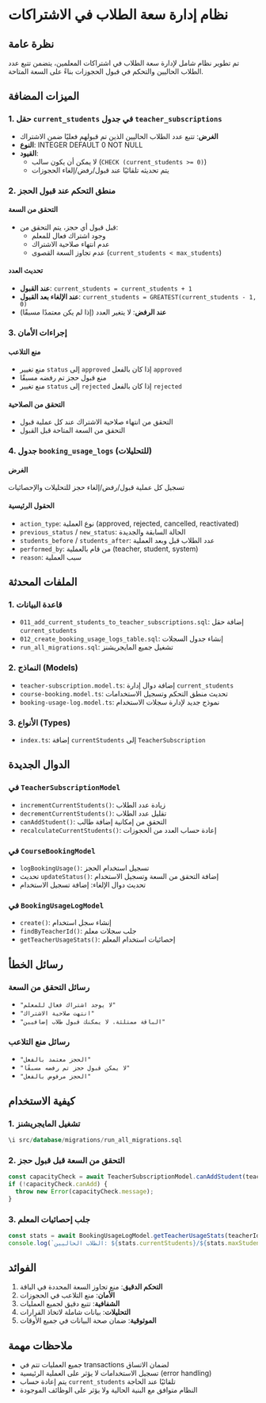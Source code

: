 # نظام إدارة سعة الطلاب في الاشتراكات

## نظرة عامة

تم تطوير نظام شامل لإدارة سعة الطلاب في اشتراكات المعلمين، يتضمن تتبع عدد الطلاب الحاليين والتحكم في قبول الحجوزات بناءً على السعة المتاحة.

## الميزات المضافة

### 1. حقل `current_students` في جدول `teacher_subscriptions`

- **الغرض**: تتبع عدد الطلاب الحاليين الذين تم قبولهم فعليًا ضمن الاشتراك
- **النوع**: INTEGER DEFAULT 0 NOT NULL
- **القيود**: 
  - لا يمكن أن يكون سالب (`CHECK (current_students >= 0)`)
  - يتم تحديثه تلقائيًا عند قبول/رفض/إلغاء الحجوزات

### 2. منطق التحكم عند قبول الحجز

#### التحقق من السعة
- قبل قبول أي حجز، يتم التحقق من:
  - وجود اشتراك فعال للمعلم
  - عدم انتهاء صلاحية الاشتراك
  - عدم تجاوز السعة القصوى (`current_students < max_students`)

#### تحديث العدد
- **عند القبول**: `current_students = current_students + 1`
- **عند الإلغاء بعد القبول**: `current_students = GREATEST(current_students - 1, 0)`
- **عند الرفض**: لا يتغير العدد (إذا لم يكن معتمدًا مسبقًا)

### 3. إجراءات الأمان

#### منع التلاعب
- منع تغيير `status` إلى `approved` إذا كان بالفعل `approved`
- منع قبول حجز تم رفضه مسبقًا
- منع تغيير `status` إلى `rejected` إذا كان بالفعل `rejected`

#### التحقق من الصلاحية
- التحقق من انتهاء صلاحية الاشتراك عند كل عملية قبول
- التحقق من السعة المتاحة قبل القبول

### 4. جدول `booking_usage_logs` (للتحليلات)

#### الغرض
تسجيل كل عملية قبول/رفض/إلغاء حجز للتحليلات والإحصائيات

#### الحقول الرئيسية
- `action_type`: نوع العملية (approved, rejected, cancelled, reactivated)
- `previous_status` / `new_status`: الحالة السابقة والجديدة
- `students_before` / `students_after`: عدد الطلاب قبل وبعد العملية
- `performed_by`: من قام بالعملية (teacher, student, system)
- `reason`: سبب العملية

## الملفات المحدثة

### 1. قاعدة البيانات
- `011_add_current_students_to_teacher_subscriptions.sql`: إضافة حقل `current_students`
- `012_create_booking_usage_logs_table.sql`: إنشاء جدول السجلات
- `run_all_migrations.sql`: تشغيل جميع المايجريشنز

### 2. النماذج (Models)
- `teacher-subscription.model.ts`: إضافة دوال إدارة `current_students`
- `course-booking.model.ts`: تحديث منطق التحكم وتسجيل الاستخدامات
- `booking-usage-log.model.ts`: نموذج جديد لإدارة سجلات الاستخدام

### 3. الأنواع (Types)
- `index.ts`: إضافة `currentStudents` إلى `TeacherSubscription`

## الدوال الجديدة

### في `TeacherSubscriptionModel`
- `incrementCurrentStudents()`: زيادة عدد الطلاب
- `decrementCurrentStudents()`: تقليل عدد الطلاب
- `canAddStudent()`: التحقق من إمكانية إضافة طالب
- `recalculateCurrentStudents()`: إعادة حساب العدد من الحجوزات

### في `CourseBookingModel`
- `logBookingUsage()`: تسجيل استخدام الحجز
- تحديث `updateStatus()`: إضافة التحقق من السعة وتسجيل الاستخدام
- تحديث دوال الإلغاء: إضافة تسجيل الاستخدام

### في `BookingUsageLogModel`
- `create()`: إنشاء سجل استخدام
- `findByTeacherId()`: جلب سجلات معلم
- `getTeacherUsageStats()`: إحصائيات استخدام المعلم

## رسائل الخطأ

### رسائل التحقق من السعة
- `"لا يوجد اشتراك فعال للمعلم"`
- `"انتهت صلاحية الاشتراك"`
- `"الباقة ممتلئة. لا يمكنك قبول طلاب إضافيين"`

### رسائل منع التلاعب
- `"الحجز معتمد بالفعل"`
- `"لا يمكن قبول حجز تم رفضه مسبقًا"`
- `"الحجز مرفوض بالفعل"`

## كيفية الاستخدام

### 1. تشغيل المايجريشنز
```sql
\i src/database/migrations/run_all_migrations.sql
```

### 2. التحقق من السعة قبل قبول حجز
```typescript
const capacityCheck = await TeacherSubscriptionModel.canAddStudent(teacherId);
if (!capacityCheck.canAdd) {
  throw new Error(capacityCheck.message);
}
```

### 3. جلب إحصائيات المعلم
```typescript
const stats = await BookingUsageLogModel.getTeacherUsageStats(teacherId);
console.log(`الطلاب الحاليين: ${stats.currentStudents}/${stats.maxStudents}`);
```

## الفوائد

1. **التحكم الدقيق**: منع تجاوز السعة المحددة في الباقة
2. **الأمان**: منع التلاعب في الحجوزات
3. **الشفافية**: تتبع دقيق لجميع العمليات
4. **التحليلات**: بيانات شاملة لاتخاذ القرارات
5. **الموثوقية**: ضمان صحة البيانات في جميع الأوقات

## ملاحظات مهمة

- جميع العمليات تتم في transactions لضمان الاتساق
- تسجيل الاستخدامات لا يؤثر على العملية الرئيسية (error handling)
- يتم إعادة حساب `current_students` تلقائيًا عند الحاجة
- النظام متوافق مع البنية الحالية ولا يؤثر على الوظائف الموجودة
